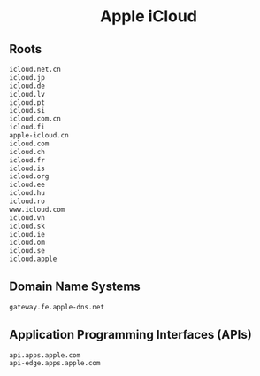 


<h1 align="center">Apple iCloud</h1>  


## Roots


```html
icloud.net.cn
icloud.jp
icloud.de
icloud.lv
icloud.pt
icloud.si
icloud.com.cn
icloud.fi
apple-icloud.cn
icloud.com
icloud.ch
icloud.fr
icloud.is
icloud.org
icloud.ee
icloud.hu
icloud.ro
www.icloud.com
icloud.vn
icloud.sk
icloud.ie
icloud.om
icloud.se
icloud.apple
```  


## Domain Name Systems


```html
gateway.fe.apple-dns.net
```  


## Application Programming Interfaces (APIs)


```html
api.apps.apple.com
api-edge.apps.apple.com
```  

<br>
